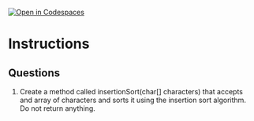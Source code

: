 [![Open in Codespaces](https://classroom.github.com/assets/launch-codespace-2972f46106e565e64193e422d61a12cf1da4916b45550586e14ef0a7c637dd04.svg)](https://classroom.github.com/open-in-codespaces?assignment_repo_id=18840654)
# Instructions  

  ## Questions
1. Create a method called insertionSort(char[] characters) that accepts and array of characters and sorts it using the insertion sort algorithm. Do not return anything.
